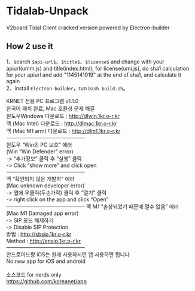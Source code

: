 # Tidalab-Unpack

V2board Tidal Client cracked version powered by Electron-builder

## How 2 use it

1、search `$api-url$`、`$title$`、`$license$` and change with your apiurl(umm.js) and title(index.html), for license(umi.js), do sha1 calculation for your apiurl and add "1145141919" at the end of sha1, and calculate it again  
2、install `Electron-builder`，run `bash build.sh`。

KRNET 전용 PC 프로그램 v1.1.0 <br>
한국어 패치 완료, Mac 호환성 문제 해결 <br>
윈도우Windows 다운로드 : http://dlwin.1kr.o-r.kr <br>
맥 (Mac Intel) 다운로드 : http://dlmac.1kr.o-r.kr <br>
맥 (Mac M1 arm) 다운로드 : http://dlm1.1kr.o-r.kr <br>
——————————————— <br>
윈도우 “Win의 PC 보호” 에러 <br>
(Win “Win Defender” error) <br>
-> “추가정보” 클릭 후 “실행” 클릭 <br>
-> Click “show more” and click open <br>
——————————————— <br>
맥 “확인되지 않은 개발자” 에러 <br>
(Mac unknown developer error) <br>
-> 앱에 우클릭(두손가락) 클릭 후 “열기” 클릭 <br>
-> right click on the app and click “Open” <br>
———————————————
맥 M1 “손상되었기 때문에 열수 없음” 에러 <br>
(Mac M1 Damaged app error) <br>
-> SIP 모드 해제하기 <br>
-> Disable SIP Protection <br>
방법 : http://sbsip.1kr.o-r.kr <br>
Method : http://ensip.1kr.o-r.kr <br>
——————————————— <br>
안드로이드랑 iOS는 원래 사용하시던 앱 사용하면 됩니다 <br>
No new app for iOS and android <br>
<br>
소스코드  for nerds only <br>
https://github.com/koreanet/app <br>
